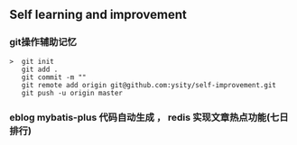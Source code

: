 ## Self learning and improvement
### git操作辅助记忆
    >  git init
       git add .
       git commit -m ""
       git remote add origin git@github.com:ysity/self-improvement.git
       git push -u origin master
       

### eblog mybatis-plus 代码自动生成 ， redis 实现文章热点功能(七日排行)